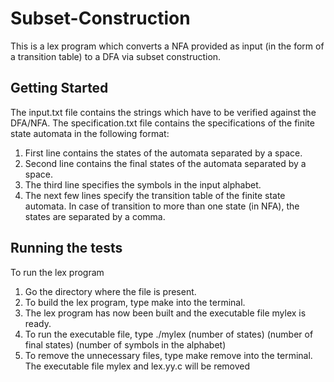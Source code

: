 # Subset-Construction
This is a lex program which converts a NFA provided as input (in the form of a transition table) to a DFA via subset construction.

Getting Started
---------------
The input.txt file contains the strings which have to be verified against the DFA/NFA.
The specification.txt file contains the specifications of the finite state automata in the following format:
1. First line contains the states of the automata separated by a space.
2. Second line contains the final states of the automata separated by a space.    
3. The third line specifies the symbols in the input alphabet.
4. The next few lines specify the transition table of the finite state automata.
   In case of transition to more than one state (in NFA), the states are separated by a comma.
   
Running the tests
-----------------
To run the lex program
  
1. Go the directory where the file is present.
2. To build the lex program, type make into the terminal.
3. The lex program has now been built and the executable file mylex is ready.
4. To run the executable file, type
   ./mylex (number of states) (number of final states) (number of symbols in the alphabet)
5. To remove the unnecessary files, type make remove into the terminal.
   The executable file mylex and lex.yy.c will be removed

